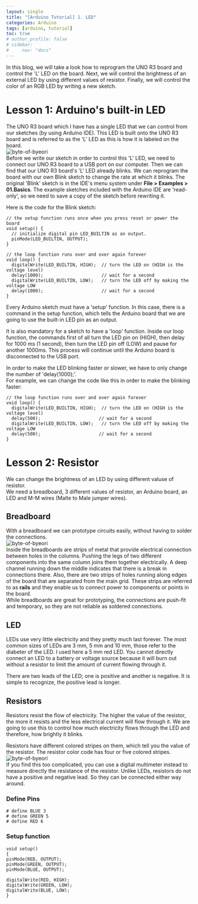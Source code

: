 ```yaml
---
layout: single
title: "[Arduino Tutorial] 1. LED"
categories: Arduino
tags: [arduino, tutorial] 
toc: true
# author_profile: false
# sidebar:
#     nav: "docs"
---
```

In this blog, we will take a look how to reprogram the UNO R3 board and control the 'L' LED on the board. Next, we will control the brightness of an external LED by using different values of resistor. Finally, we will control the color of an RGB LED by writing a new sketch.<br>

# Lesson 1: Arduino's built-in LED
The UNO R3 board which I have has a single LED that we can control from our sketches (by using Arduino IDE). This LED is built onto the UNO R3 board and is referred to as the 'L' LED as this is how it is labeled on the board.<br>
![byte-of-byeori]({{site.url}}\images\2025-01-05-Arduino-LED\built-in-LED.jpg)<br>
Before we write our sketch in order to control this 'L' LED, we need to connect our UNO R3 board to a USB port on our computer. Then we can find that our UNO R3 board's 'L' LED already blinks. We can reprogram the board with our own Blink sketch to change the rate at which it blinks. The original 'Blink' sketch is in the IDE's menu system under **File > Examples > 01.Basics**. The example sketches included with the Arduino IDE are 'read-only', so we need to save a copy of the sketch before rewriting it.<br>

Here is the code for the Blink sketch:<br>
``` arduino
// the setup function runs once when you press reset or power the board
void setup() {
  // initialize digital pin LED_BUILTIN as an output.
  pinMode(LED_BUILTIN, OUTPUT);
}

// the loop function runs over and over again forever
void loop() {
  digitalWrite(LED_BUILTIN, HIGH);  // turn the LED on (HIGH is the voltage level)
  delay(1000);                      // wait for a second
  digitalWrite(LED_BUILTIN, LOW);   // turn the LED off by making the voltage LOW
  delay(1000);                      // wait for a second
}
```

Every Arduino sketch must have a 'setup' function. In this case, there is a command in the setup function, which tells the Arduino board that we are going to use the built-in LED pin as an output.<br>

It is also mandatory for a sketch to have a 'loop' function. Inside our loop function, the commands first of all turn the LED pin on (HIGH), then delay for 1000 ms (1 second), then turn the LED pin off (LOW) and pause for another 1000ms. This process will continue until the Arduino board is disconnected to the USB port.<br>

In order to make the LED blinking faster or slower, we have to only change the number of 'delay(1000);'.<br>
For example, we can change the code like this in order to make the blinking faster:<br>
``` arduino
// the loop function runs over and over again forever
void loop() {
  digitalWrite(LED_BUILTIN, HIGH);  // turn the LED on (HIGH is the voltage level)
  delay(500);                      // wait for a second
  digitalWrite(LED_BUILTIN, LOW);   // turn the LED off by making the voltage LOW
  delay(500);                      // wait for a second
}
```

# Lesson 2: Resistor
We can change the brightness of an LED by using different valuse of resistor.<br>
We need a breadboard, 3 different values of resistor, an Arduino board, an LED and M-M wires (Malte to Male jumper wires). <br>

## Breadboard
With a breadboard we can prototype circuits easily, without having to solder the connections.<br>
![byte-of-byeori]({{site.url}}\images\2025-01-05-Arduino-LED\breadboard.jpg)<br>
Inside the breadboards are strips of metal that provide electrical connection between holes in the columns. Pushing the legs of two different components into the same column joins them together electrically. A deep channel running down the middle indicates that there is a break in connections there. Also, there are two strips of holes running along edges of the board that are separated from the main grid. These strips are referred to as **rails** and they enable us to connect power to components or points in the board.<br>
While breadboards are great for prototyping, the connections are push-fit and temporary, so they are not reliable as soldered connections.

## LED
LEDs use very little electricity and they pretty much last forever. The most common sizes of LEDs are 3 mm, 5 mm and 10 mm, those refer to the diabeter of the LED. I used here a 5 mm red LED. You cannot directly connect an LED to a battery or voltage source because it will burn out without a resistor to limit the amount of current flowing through it.<br>

There are two leads of the LED; one is positive and another is negative. It is simple to recognize, the positive lead is longer.<br>

## Resistors
Resistors resist the flow of electricity. The higher the value of the resistor, the more it resists and the less electrical current will flow through it. We are going to use this to control how much electricity flows through the LED and therefore, how brightly it blinks.<br>

Resistors have different colored stripes on them, which tell you the value of the resistor. The resistor color code has four or five colored stripes.<br>
![byte-of-byeori]({{site.url}}\images\2025-01-05-Arduino-LED\resistor-color-code.jpg)<br>
If you find this too complicated, you can use a digital multimeter instead to measure directly the resistance of the resistor. Unlike LEDs, resistors do not have a positive and negative lead. So they can be connected either way around.



### Define Pins

``` arduino
# define BLUE 3
# define GREEN 5
# define RED 6
```

### Setup function

``` arduino
void setup()
{
pinMode(RED, OUTPUT);
pinMode(GREEN, OUTPUT);
pinMode(BLUE, OUTPUT);

digitalWrite(RED, HIGH);
digitalWrite(GREEN, LOW);
digitalWrite(BLUE, LOW);
}
```